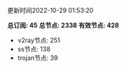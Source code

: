 更新时间2022-10-29 01:53:20

**总订阅: 45**
**总节点: 2338**
**有效节点: 428**
- v2ray节点: 251
- ss节点: 138
- trojan节点: 39

